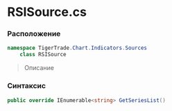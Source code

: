
# RSISource.cs
### Расположение
```csharp
namespace TigerTrade.Chart.Indicators.Sources  
    class RSISource
```

> Описание

### Синтаксис
```csharp
public override IEnumerable<string> GetSeriesList()
```
